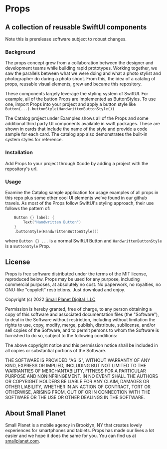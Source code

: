 # Props

## A collection of reusable SwiftUI components

Note this is prerelease software subject to robust changes.

### Background

The props concept grew from a collaboration between the designer and development teams while building rapid prototypes. Working together, we saw the parallels between what we were doing and what a photo stylist and photographer do during a photo shoot. From this, the idea of a catalog of props, reusable visual elements, grew and became this repository. 

These components largely leverage the styling system of SwiftUI. For example, all of the button Props are implemented as ButtonStyles. To use one, import Props into your project and apply a button style like `Button(...).buttonStyle(HandwrittenButtonStyle())`

The Catalog project under Examples shows all of the Props and some additional third party UI components available in swift packages. These are shown in cards that include the name of the style and provide a code sample for each card. The catalog app also demonstrates the built-in system styles for reference.

### Installation

Add Props to your project through Xcode by adding a project with the repository's url. 

### Usage

Examine the Catalog sample application for usage examples of all props in this repo plus some other cool UI elements we've found in our github travels. As most of the Props follow SwiftUI's styling approach, their use follows the pattern of:

```swift
    Button {} label: {
        Text("Handwritten Button")
    }
    .buttonStyle(HandwrittenButtonStyle())
```
where `Button {} ...` is a normal SwiftUI Button and `HandwrittenButtonStyle` is a `ButtonStyle` Prop.

## License

Props is free software distributed under the terms of the MIT license, reproduced below. Props may be used for any purpose, including commercial purposes, at absolutely no cost. No paperwork, no royalties, no GNU-like "copyleft" restrictions. Just download and enjoy.

Copyright (c) 2022 [Small Planet Digital, LLC](http://smallplanet.com)

Permission is hereby granted, free of charge, to any person obtaining a copy of this software and associated documentation files (the "Software"), to deal in the Software without restriction, including without limitation the rights to use, copy, modify, merge, publish, distribute, sublicense, and/or sell copies of the Software, and to permit persons to whom the Software is furnished to do so, subject to the following conditions:

The above copyright notice and this permission notice shall be included in all copies or substantial portions of the Software.

THE SOFTWARE IS PROVIDED "AS IS", WITHOUT WARRANTY OF ANY KIND, EXPRESS OR IMPLIED, INCLUDING BUT NOT LIMITED TO THE WARRANTIES OF MERCHANTABILITY, FITNESS FOR A PARTICULAR PURPOSE AND NONINFRINGEMENT. IN NO EVENT SHALL THE AUTHORS OR COPYRIGHT HOLDERS BE LIABLE FOR ANY CLAIM, DAMAGES OR OTHER LIABILITY, WHETHER IN AN ACTION OF CONTRACT, TORT OR OTHERWISE, ARISING FROM, OUT OF OR IN CONNECTION WITH THE SOFTWARE OR THE USE OR OTHER DEALINGS IN THE SOFTWARE.

## About Small Planet

Small Planet is a mobile agency in Brooklyn, NY that creates lovely experiences for smartphones and tablets. Props has made our lives a lot easier and we hope it does the same for you. You can find us at [smallplanet.com](http://smallplanet.com).
